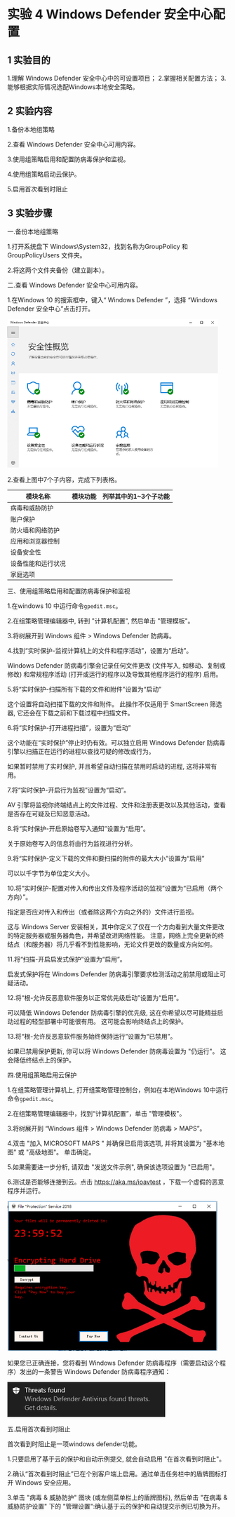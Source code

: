 # 实验 4 Windows Defender 安全中心配置

##  1 实验目的

1.理解 Windows Defender 安全中心中的可设置项目；
2.掌握相关配置方法；
3.能够根据实际情况选配Windows本地安全策略。


##  2 实验内容

1.备份本地组策略

2.查看 Windows Defender 安全中心可用内容。 

3.使用组策略启用和配置防病毒保护和监视。

4.使用组策略启动云保护。

5.启用首次看到时阻止

##  3 实验步骤

一.备份本地组策略

1.打开系统盘下 Windows\System32，找到名称为GroupPolicy 和GroupPolicyUsers 文件夹。

2.将这两个文件夹备份（建立副本）。

二.查看 Windows Defender 安全中心可用内容。 

1.在Windows 10 的搜索框中，键入“ Windows Defender ”，选择 “Windows Defender 安全中心”点击打开。

<img src="images/lab04/windowsdefender安全中心.png" width="480" alt="windowsdefender安全中心" />

2.查看上图中7个子内容，完成下列表格。

|模块名称|模块功能|列举其中的1~3个子功能|
|-|-|-|
|病毒和威胁防护|
|账户保护|
|防火墙和网络防护|
|应用和浏览器控制|
|设备安全性|
|设备性能和运行状况|
|家庭选项|

三、使用组策略启用和配置防病毒保护和监视

1.在windows 10 中运行命令```gpedit.msc```。

2.在组策略管理编辑器中, 转到 "计算机配置", 然后单击 "管理模板"。

3.将树展开到 Windows 组件 > Windows Defender 防病毒。

4.找到“实时保护-监视计算机上的文件和程序活动”，设置为“启动”。

Windows Defender 防病毒引擎会记录任何文件更改 (文件写入, 如移动、复制或修改) 和常规程序活动 (打开或运行的程序以及导致其他程序运行的程序)	启用。

5.将“实时保护-扫描所有下载的文件和附件”设置为“启动”

这个设置将自动扫描下载的文件和附件。 此操作不仅适用于 SmartScreen 筛选器, 它还会在下载之前和下载过程中扫描文件。

6.将“实时保护-打开进程扫描”，设置为“启动”

这个功能在“实时保护”停止时仍有效。可以独立启用 Windows Defender 防病毒引擎以扫描正在运行的进程以查找可疑的修改或行为。 

如果暂时禁用了实时保护, 并且希望自动扫描在禁用时启动的进程, 这将非常有用。

7.将“实时保护-开启行为监视”设置为“启动”。

AV 引擎将监视你终端结点上的文件过程、文件和注册表更改以及其他活动，查看是否存在可疑及已知恶意活动。

8.将“实时保护-开启原始卷写入通知”设置为“启用”。

关于原始卷写入的信息将由行为监视进行分析。

9.将“实时保护-定义下载的文件和要扫描的附件的最大大小”设置为“启用”

可以以千字节为单位定义大小。

10.将“实时保护-配置对传入和传出文件及程序活动的监视”设置为“已启用（两个方向）”。

指定是否应对传入和传出（或者除这两个方向之外的）文件进行监视。

这与 Windows Server 安装相关，其中你定义了仅在一个方向看到大量文件更改的特定服务器或服务器角色，并希望改进网络性能。 注意，网络上完全更新的终结点（和服务器）将几乎看不到性能影响，无论文件更改的数量或方向如何。

11.将“扫描-开启启发式保护”设置为“启用”。

启发式保护将在 Windows Defender 防病毒引擎要求检测活动之前禁用或阻止可疑活动。

12.将“根-允许反恶意软件服务以正常优先级启动”设置为“启用”。

可以降低 Windows Defender 防病毒引擎的优先级, 这在你希望以尽可能精益启动过程的轻型部署中可能很有用。 这可能会影响终结点上的保护。

13.将“根-允许反恶意软件服务始终保持运行”设置为“已禁用”。

如果已禁用保护更新, 你可以将 Windows Defender 防病毒设置为 "仍运行"。 这会降低终结点上的保护。


四.使用组策略启用云保护

1.在组策略管理计算机上, 打开组策略管理控制台，例如在本地Windows 10中运行命令```gpedit.msc```。

2.在组策略管理编辑器中，找到“计算机配置”，单击 "管理模板"。

3.将树展开到 “Windows 组件 > Windows Defender 防病毒 > MAPS”。

4.双击 "加入 MICROSOFT MAPS " 并确保已启用该选项, 并将其设置为 "基本地图" 或 "高级地图"。 单击确定。

5.如果需要进一步分析, 请双击 "发送文件示例", 确保该选项设置为 "已启用"。

6.测试是否能够连接到云。点击 https://aka.ms/ioavtest ，下载一个虚假的恶意程序并运行。

<img src="images/lab04/fakemalware.png" width="480" alt="fakemalware" />

如果您已正确连接，您将看到 Windows Defender 防病毒程序（需要启动这个程序）发出的一条警告 Windows Defender 防病毒程序通知：

![wdav-malware-detected](images/lab04/wdav-malware-detected.png)

五.启用首次看到时阻止

首次看到时阻止是一项windows defender功能。


1.只要启用了基于云的保护和自动示例提交, 就会自动启用 "在首次看到时阻止"。

2.确认“首次看到时阻止”已在个别客户端上启用。通过单击任务栏中的盾牌图标打开 Windows 安全应用。

3.单击 "病毒 & 威胁防护" 图块 (或左侧菜单栏上的盾牌图标), 然后单击 "在病毒 & 威胁防护设置" 下的 "管理设置":确认基于云的保护和自动提交示例已切换为开。
